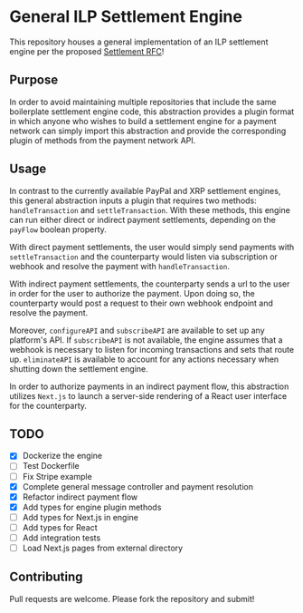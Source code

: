# General ILP Settlement Engine

This repository houses a general implementation of an ILP settlement engine per the proposed [Settlement RFC](https://github.com/interledger/rfcs/pull/536)!

## Purpose

In order to avoid maintaining multiple repositories that include the same boilerplate settlement engine code, this abstraction provides a plugin format in which anyone who wishes to build a settlement engine for a payment network can simply import this abstraction and provide the corresponding plugin of methods from the payment network API.

## Usage

In contrast to the currently available PayPal and XRP settlement engines, this general abstraction inputs a plugin that requires two methods: `handleTransaction` and `settleTransaction`. With these methods, this engine can run either direct or indirect payment settlements, depending on the `payFlow` boolean property.

With direct payment settlements, the user would simply send payments with `settleTransaction` and the counterparty would listen via subscription or webhook and resolve the payment with `handleTransaction`.

With indirect payment settlements, the counterparty sends a url to the user in order for the user to authorize the payment. Upon doing so, the counterparty would post a request to their own webhook endpoint and resolve the payment.

Moreover, `configureAPI` and `subscribeAPI` are available to set up any platform's API. If `subscribeAPI` is not available, the engine assumes that a webhook is necessary to listen for incoming transactions and sets that route up. `eliminateAPI` is available to account for any actions necessary when shutting down the settlement engine.

In order to authorize payments in an indirect payment flow, this abstraction utilizes `Next.js` to launch a server-side rendering of a React user interface for the counterparty.

## TODO

- [x] Dockerize the engine
- [ ] Test Dockerfile
- [ ] Fix Stripe example
- [x] Complete general message controller and payment resolution
- [x] Refactor indirect payment flow
- [x] Add types for engine plugin methods
- [ ] Add types for Next.js in engine
- [ ] Add types for React
- [ ] Add integration tests
- [ ] Load Next.js pages from external directory

## Contributing

Pull requests are welcome. Please fork the repository and submit!
